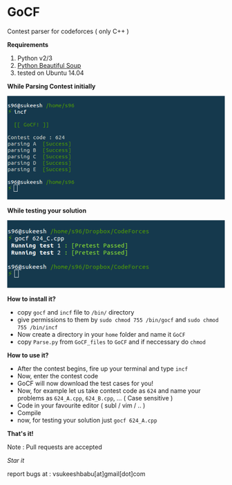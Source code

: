 # GoCF
Contest parser for codeforces ( only C++ )

**Requirements** <br>
1. Python v2/3 <br>
2. [Python Beautiful Soup](http://www.crummy.com/software/BeautifulSoup/bs4/doc/)<br>
3. tested on Ubuntu 14.04<br>

**While Parsing Contest initially**

![alt text](1.png " Parsing test cases!")

**While testing your solution**

![alt text](2.png " Testing your Solution!")

**How to install it?** <br>
* copy `gocf` and `incf` file to `/bin/` directory <br>
* give permissions to them by `sudo chmod 755 /bin/gocf` and `sudo chmod 755 /bin/incf` <br>
* Now create a directory in your `home` folder and name it `GoCF` <br>
* copy `Parse.py` from `GoCF_files` to `GoCF` and if neccessary do `chmod` <br>

**How to use it?** <br>
* After the contest begins, fire up your terminal and type `incf` <br>
* Now, enter the contest code <br>
* GoCF will now download the test cases for you! <br>
* Now, for example let us take contest code as `624` and name your problems as `624_A.cpp`, `624_B.cpp`, ... ( Case sensitive )<br>
* Code in your favourite editor ( subl / vim / .. )<br>
* Compile <br>
* now, for testing your solution just `gocf 624_A.cpp` <br>

**That's it!**<br>

Note : Pull requests are accepted <br>

*Star it* <br>

report bugs at : vsukeeshbabu[at]gmail[dot]com

